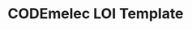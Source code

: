 ---
title: CODEmelec LOI Template
redirect_to: https://docs.google.com/document/d/1PtgPn7klbhlAn7PFi4kI3wE3_Na_ZWPJ/edit?usp=sharing&ouid=102347491177733256896&rtpof=true&sd=true
redirect_from: 
  - /ElecLOITemplate2324
  - /elecloitemplate2324
---